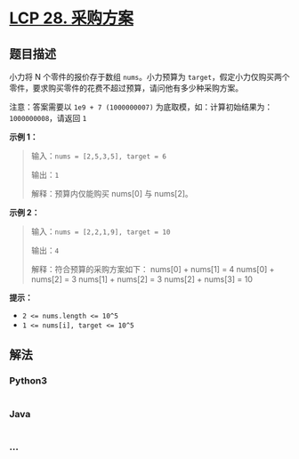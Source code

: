 # [LCP 28. 采购方案](https://leetcode.cn/problems/4xy4Wx)



## 题目描述

<!-- 这里写题目描述 -->

小力将 N 个零件的报价存于数组 `nums`。小力预算为 `target`，假定小力仅购买两个零件，要求购买零件的花费不超过预算，请问他有多少种采购方案。

注意：答案需要以 `1e9 + 7 (1000000007)` 为底取模，如：计算初始结果为：`1000000008`，请返回 `1`


**示例 1：**
>输入：`nums = [2,5,3,5], target = 6`
>
>输出：`1`
>
>解释：预算内仅能购买 nums[0] 与 nums[2]。

**示例 2：**
>输入：`nums = [2,2,1,9], target = 10`
>
>输出：`4`
>
>解释：符合预算的采购方案如下：
>nums[0] + nums[1] = 4
>nums[0] + nums[2] = 3
>nums[1] + nums[2] = 3
>nums[2] + nums[3] = 10

**提示：**
- `2 <= nums.length <= 10^5`
- `1 <= nums[i], target <= 10^5`


## 解法

<!-- 这里可写通用的实现逻辑 -->

<!-- tabs:start -->

### **Python3**

<!-- 这里可写当前语言的特殊实现逻辑 -->

```python

```

### **Java**

<!-- 这里可写当前语言的特殊实现逻辑 -->

```java

```

### **...**

```

```

<!-- tabs:end -->
